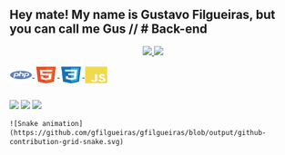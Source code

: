 ## Hey mate! My name is Gustavo Filgueiras, but you can call me Gus // # Back-end
<div align="center">
	<a href="https://github.com/gfilgueiras">
	<img height="131em" src="https://github-readme-stats.vercel.app/api?username=gfilgueiras&show_icons=true&theme=dracula&include_all_commits=true&count_private=true"/>
	<img height="131em" src="https://github-readme-stats.vercel.app/api/top-langs/?username=gfilgueiras&layout=compact&langs_count=7&theme=dracula"/>
</div>
<div style="display: inline_block"><br>
	<img align="center" alt="Gus-PhP" height="30" width="40" src="https://raw.githubusercontent.com/devicons/devicon/master/icons/php/php-plain.svg">
	<img align="center" alt="Gus-HTML" height="30" width="40" src="https://raw.githubusercontent.com/devicons/devicon/master/icons/html5/html5-original.svg">
	<img align="center" alt="Gus-CSS" height="30" width="40" src="https://raw.githubusercontent.com/devicons/devicon/master/icons/css3/css3-original.svg">
	<img align="center" alt="Gus-Js" height="30" width="40" src="https://raw.githubusercontent.com/devicons/devicon/master/icons/javascript/javascript-plain.svg">
</div>
	
##

<div> 
	<a href="mailto:gfilgueirasrj@gmail.com" target="_blank"><img src="https://img.shields.io/badge/-Gmail-%23333?style=for-the-badge&logo=gmail&logoColor=white" /></a>
	<a href="https://instagram.com/gfilgueiras.rj" target="_blank"><img src="https://img.shields.io/badge/-Instagram-%23E4405F?style=for-the-badge&logo=instagram&logoColor=white" target="_blank"></a>
	<a href="https://www.linkedin.com/in/gfilgueiras" target="_blank"><img src="https://img.shields.io/badge/-LinkedIn-%230077B5?style=for-the-badge&logo=linkedin&logoColor=white" target="_blank"></a>
 
	![Snake animation](https://github.com/gfilgueiras/gfilgueiras/blob/output/github-contribution-grid-snake.svg)
</div>
